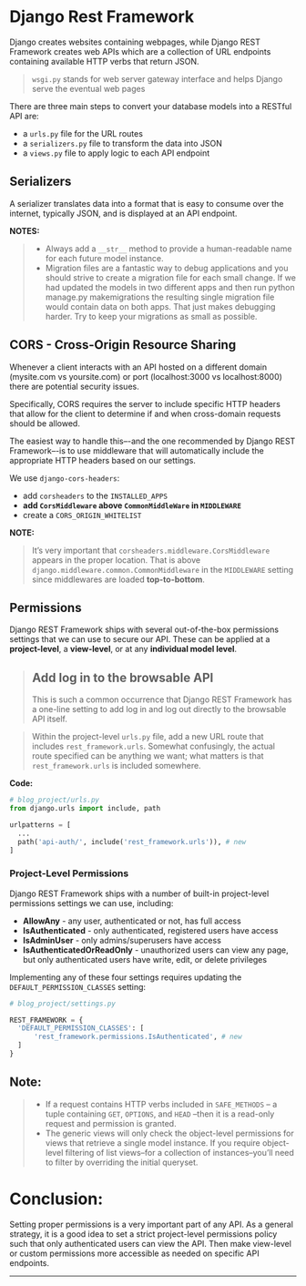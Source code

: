 # Django Rest Framework 

Django creates websites containing webpages, while Django REST Framework creates web APIs which are a collection of URL endpoints containing available HTTP verbs that return JSON.

> `wsgi.py` stands for web server gateway interface and helps Django serve the eventual web pages

There are three main steps to convert your database models into a RESTful API are:
- a `urls.py` file for the URL routes
- a `serializers.py` file to transform the data into JSON
- a `views.py` file to apply logic to each API endpoint

## Serializers
A serializer translates data into a format that is easy to consume over the internet, typically JSON, and is displayed at an API endpoint.

**NOTES:**

> - Always add a `__str__` method to provide a human-readable name for each future model instance.
> - Migration files are a fantastic way to debug applications and you should strive to create a migration file for each small change. If we had updated the models in two different apps and then run python manage.py makemigrations the resulting single migration file would contain data on both apps. That just makes debugging harder. Try to keep your migrations as small as possible.

## CORS - Cross-Origin Resource Sharing
Whenever a client interacts with an API hosted on a different domain (mysite.com vs yoursite.com) or port (localhost:3000 vs localhost:8000) there are 
potential security issues.

Specifically, CORS requires the server to include specific HTTP headers that allow for the client to determine if and when cross-domain requests should be allowed.

The easiest way to handle this–-and the one recommended by Django REST Framework–-is to use middleware that will automatically include the appropriate HTTP headers based on our settings.

We use `django-cors-headers`:
- add `corsheaders` to the `INSTALLED_APPS`
- **add `CorsMiddleware` above `CommonMiddleWare` in `MIDDLEWARE`**
- create a `CORS_ORIGIN_WHITELIST`

**NOTE:**
> It’s very important that `corsheaders.middleware.CorsMiddleware` appears in the proper location. That is above `django.middleware.common.CommonMiddleware` in the `MIDDLEWARE` setting since middlewares are loaded **top-to-bottom**.

## Permissions
Django REST Framework ships with several out-of-the-box permissions settings that we can use to secure our API. These can be applied at a **project-level**, a **view-level**, or at any **individual model level**.

> ## Add log in to the browsable API
> This is such a common occurrence that Django REST Framework has a one-line setting to add log in and log out directly to the browsable API itself.

> Within the project-level `urls.py` file, add a new URL route that includes `rest_framework.urls`. Somewhat confusingly, the actual route specified can be anything
we want; what matters is that `rest_framework.urls` is included somewhere.
 
**Code:**
```python
# blog_project/urls.py
from django.urls import include, path

urlpatterns = [
  ...
  path('api-auth/', include('rest_framework.urls')), # new
]
```

### Project-Level Permissions

Django REST Framework ships with a number of built-in project-level permissions settings we can use, including:

- **AllowAny** - any user, authenticated or not, has full access
- **IsAuthenticated** - only authenticated, registered users have access
- **IsAdminUser** - only admins/superusers have access
- **IsAuthenticatedOrReadOnly** - unauthorized users can view any page, but only authenticated users have write, edit, or delete privileges

Implementing any of these four settings requires updating the `DEFAULT_PERMISSION_CLASSES` setting:
```python
# blog_project/settings.py

REST_FRAMEWORK = {
  'DEFAULT_PERMISSION_CLASSES': [
      'rest_framework.permissions.IsAuthenticated', # new
  ]
}
```

## Note:
> - If a request contains HTTP verbs included in `SAFE_METHODS` – a tuple containing `GET`, `OPTIONS`, and `HEAD` –then it is a read-only request and permission is granted.
> - The generic views will only check the object-level permissions for views that retrieve a single model instance. If you require object-level filtering of list views–for a collection of instances–you’ll need to filter by overriding the initial queryset.

# Conclusion:

Setting proper permissions is a very important part of any API. As a general strategy, it is a good idea to set a strict project-level permissions policy such that only authenticated users can view the API. Then make view-level or custom permissions more accessible as needed on specific API endpoints.

---
